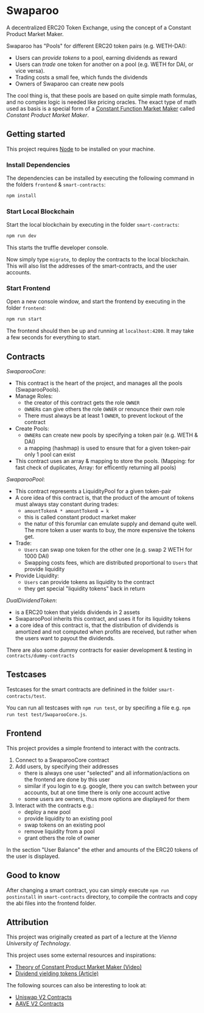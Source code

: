 # Swaparoo

A decentralized ERC20 Token Exchange, using the concept of a Constant Product Market Maker.

Swaparoo has "Pools" for different ERC20 token pairs (e.g. WETH-DAI):
- Users can *provide tokens* to a pool, earning dividends as reward 
- Users can *trade* one token for another on a pool (e.g. WETH for DAI, or vice versa).
- Trading costs a small fee, which funds the dividends
- Owners of Swaparoo can create new pools

The cool thing is, that these pools are based on quite simple math formulas, and no complex logic is needed like pricing oracles.
The exact type of math used as basis is a special form of a [Constant Function Market Maker](https://en.wikipedia.org/wiki/Constant_function_market_maker) called *Constant Product Market Maker*.

## Getting started

This project requires [Node](https://nodejs.org/en) to be installed on your machine.

### Install Dependencies

The dependencies can be installed by executing the following command in the folders `frontend` & `smart-contracts`:

```bash
npm install
```

### Start Local Blockchain

Start the local blockchain by executing in the folder `smart-contracts`:

```bash
npm run dev
```

This starts the truffle developer console.

Now simply type `migrate`, to deploy the contracts to the local blockchain.
This will also list the addresses of the smart-contracts, and the user accounts.

### Start Frontend

Open a new console window, and start the frontend by executing in the folder `frontend`:

```bash
npm run start
```

The frontend should then be up and running at `localhost:4200`. It may take a few seconds for everything to start.

## Contracts

*SwaparooCore*:

- This contract is the heart of the project, and manages all the pools (SwaparooPools).
- Manage Roles:
  - the creator of this contract gets the role `OWNER`
  - `OWNER`s can give others the role `OWNER` or renounce their own role
  - There must always be at least 1 `OWNER`, to prevent lockout of the contract
- Create Pools:
  - `OWNER`s can create new pools by specifying a token pair (e.g. WETH & DAI)
  - a mapping (hashmap) is used to ensure that for a given token-pair only 1 pool can exist
- This contract uses an array & mapping to store the pools. (Mapping: for fast check of duplicates, Array: for efficently returning all pools)

*SwaparooPool*:

- This contract represents a LiquidityPool for a given token-pair
- A core idea of this contract is, that the product of the amount of tokens must always stay constant during trades:
  - `amountTokenA * amountTokenB = k`
  - this is called constant product market maker
  - the natur of this forumlar can emulate supply and demand quite well. The more token a user wants to buy, the more expensive the tokens get.
- Trade:
  - `Users` can swap one token for the other one (e.g. swap 2 WETH for 1000 DAI)
  - Swapping costs fees, which are distributed proportional to `Users` that provide liquidity 
- Provide Liquidity:
  - `Users` can provide tokens as liquidity to the contract
  - they get special "liquidity tokens" back in return

*DualDividendToken*:
- is a ERC20 token that yields dividends in 2 assets
- SwaparooPool inherits this contract, and uses it for its liquidity tokens 
- a core idea of this contract is, that the distribution of dividends is amortized and not computed when profits are received, but rather when the users want to payout the dividends.

There are also some dummy contracts for easier development & testing in `contracts/dummy-contracts`

## Testcases

Testcases for the smart contracts are definined in the folder `smart-contracts/test`.

You can run all testcases with `npm run test`, or by specifing a file e.g. `npm run test test/SwaparooCore.js`.

## Frontend

This project provides a simple frontend to interact with the contracts.

1. Connect to a SwaparooCore contract
2. Add users, by specifying their addresses
    - there is always one user "selected" and all information/actions on the frontend are done by this user
    - similar if you login to e.g. google, there you can switch between your accounts, but at one time there is only one account active
    - some users are owners, thus more options are displayed for them
3. Interact with the contracts e.g.:
    - deploy a new pool
    - provide liquidity to an existing pool
    - swap tokens on an existing pool
    - remove liquidity from a pool
    - grant others the role of owner

In the section "User Balance" the ether and amounts of the ERC20 tokens of the user is displayed.

## Good to know

After changing a smart contract, you can simply execute `npm run postinstall` in `smart-contracts` directory, to compile the contracts and copy the abi files into the frontend folder.

## Attribution

This project was originally created as part of a lecture at the *Vienna University of Technology*.

This project uses some external resources and inspirations:

- [Theory of Constant Product Market Maker (Video)](https://www.youtube.com/watch?v=QNPyFs8Wybk)
- [Dividend yielding tokens (Article)](https://weka.medium.com/dividend-bearing-tokens-on-ethereum-42d01c710657)

The following sources can also be interesting to look at:

- [Uniswap V2 Contracts](https://github.com/Uniswap/v2-core/tree/master/contracts)
- [AAVE V2 Contracts](https://github.com/aave/protocol-v2/blob/master/contracts/protocol/lendingpool/LendingPool.sol)